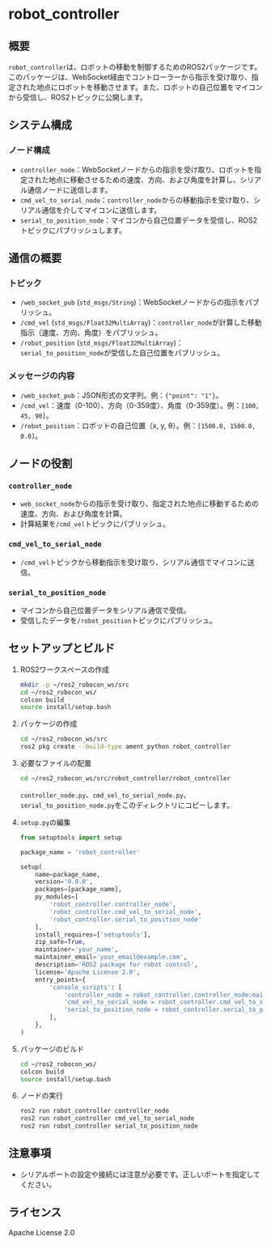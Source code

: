 # robot_controller

## 概要
`robot_controller`は、ロボットの移動を制御するためのROS2パッケージです。このパッケージは、WebSocket経由でコントローラーから指示を受け取り、指定された地点にロボットを移動させます。また、ロボットの自己位置をマイコンから受信し、ROS2トピックに公開します。

## システム構成
### ノード構成
- `controller_node`：WebSocketノードからの指示を受け取り、ロボットを指定された地点に移動させるための速度、方向、および角度を計算し、シリアル通信ノードに送信します。
- `cmd_vel_to_serial_node`：`controller_node`からの移動指示を受け取り、シリアル通信を介してマイコンに送信します。
- `serial_to_position_node`：マイコンから自己位置データを受信し、ROS2トピックにパブリッシュします。

## 通信の概要
### トピック
- `/web_socket_pub` (`std_msgs/String`)：WebSocketノードからの指示をパブリッシュ。
- `/cmd_vel` (`std_msgs/Float32MultiArray`)：`controller_node`が計算した移動指示（速度、方向、角度）をパブリッシュ。
- `/robot_position` (`std_msgs/Float32MultiArray`)：`serial_to_position_node`が受信した自己位置をパブリッシュ。

### メッセージの内容
- `/web_socket_pub`：JSON形式の文字列。例：`{"point": "1"}`。
- `/cmd_vel`：速度（0-100）、方向（0-359度）、角度（0-359度）。例：`[100, 45, 90]`。
- `/robot_position`：ロボットの自己位置（x, y, θ）。例：`[1500.0, 1500.0, 0.0]`。

## ノードの役割

### `controller_node`
- `web_socket_node`からの指示を受け取り、指定された地点に移動するための速度、方向、および角度を計算。
- 計算結果を`/cmd_vel`トピックにパブリッシュ。

### `cmd_vel_to_serial_node`
- `/cmd_vel`トピックから移動指示を受け取り、シリアル通信でマイコンに送信。

### `serial_to_position_node`
- マイコンから自己位置データをシリアル通信で受信。
- 受信したデータを`/robot_position`トピックにパブリッシュ。

## セットアップとビルド
1. ROS2ワークスペースの作成
    ```bash
    mkdir -p ~/ros2_robocon_ws/src
    cd ~/ros2_robocon_ws/
    colcon build
    source install/setup.bash
    ```

2. パッケージの作成
    ```bash
    cd ~/ros2_robocon_ws/src
    ros2 pkg create --build-type ament_python robot_controller
    ```

3. 必要なファイルの配置
    ```bash
    cd ~/ros2_robocon_ws/src/robot_controller/robot_controller
    ```

    `controller_node.py`、`cmd_vel_to_serial_node.py`、`serial_to_position_node.py`をこのディレクトリにコピーします。

4. `setup.py`の編集
    ```python
    from setuptools import setup

    package_name = 'robot_controller'

    setup(
        name=package_name,
        version='0.0.0',
        packages=[package_name],
        py_modules=[
            'robot_controller.controller_node',
            'robot_controller.cmd_vel_to_serial_node',
            'robot_controller.serial_to_position_node'
        ],
        install_requires=['setuptools'],
        zip_safe=True,
        maintainer='your_name',
        maintainer_email='your_email@example.com',
        description='ROS2 package for robot control',
        license='Apache License 2.0',
        entry_points={
            'console_scripts': [
                'controller_node = robot_controller.controller_node:main',
                'cmd_vel_to_serial_node = robot_controller.cmd_vel_to_serial_node:main',
                'serial_to_position_node = robot_controller.serial_to_position_node:main'
            ],
        },
    )
    ```

5. パッケージのビルド
    ```bash
    cd ~/ros2_robocon_ws/
    colcon build
    source install/setup.bash
    ```

6. ノードの実行
    ```bash
    ros2 run robot_controller controller_node
    ros2 run robot_controller cmd_vel_to_serial_node
    ros2 run robot_controller serial_to_position_node
    ```

## 注意事項
- シリアルポートの設定や接続には注意が必要です。正しいポートを指定してください。

## ライセンス
Apache License 2.0

